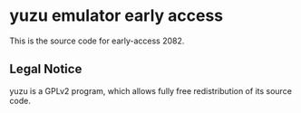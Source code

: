 yuzu emulator early access
=============

This is the source code for early-access 2082.

## Legal Notice

yuzu is a GPLv2 program, which allows fully free redistribution of its source code.
